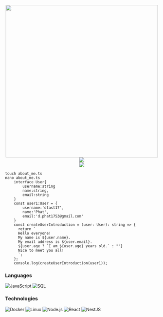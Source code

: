 <div align="center">
    <img src="https://user-images.githubusercontent.com/74038190/225813708-98b745f2-7d22-48cf-9150-083f1b00d6c9.gif" width="500" />
</div>
<div align="center">
    <img src="https://visitcount.itsvg.in/api?id=dphasst17&label=&pretty=true" />
</div>
<div align="center">
    <img src="https://github-profile-summary-cards.vercel.app/api/cards/profile-details?username=dphasst17&theme=tokyonight" />
</div>

```
touch about_me.ts
nano about_me.ts
    interface User{
        username:string
        name:string,
        email:string
    }
    const user1:User = {
        username:'dfast17',
        name:'Phat',
        email:'d.phat1753@gmail.com'
    }
    const createUserIntroduction = (user: User): string => {
      return `
      Hello everyone!
      My name is ${user.name}.
      My email address is ${user.email}.
      ${user.age ? `I am ${user.age} years old.` : ""}
      Nice to meet you all!
      `;
    };
    console.log(createUserIntroduction(user1));
```

### Languages
    
![JavaScript](https://img.shields.io/badge/-JavaScript-000?&logo=JavaScript)
![SQL](https://img.shields.io/badge/-SQL-000?&logo=MySQL)

### Technologies

![Docker](https://img.shields.io/badge/-Docker-000?&logo=Docker)
![Linux](https://img.shields.io/badge/-Linux-000?&logo=Linux)
![Node.js](https://img.shields.io/badge/-Node.js-000?&logo=node.js)
![React](https://img.shields.io/badge/-React-000?&logo=React)
![NestJS](https://img.shields.io/badge/-Nextjs-000?&logo=NestJs)
